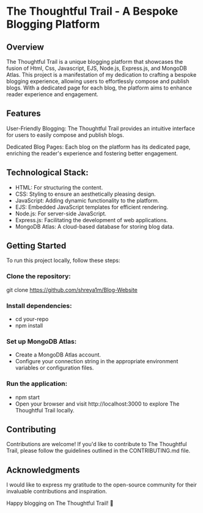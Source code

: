 # The Thoughtful Trail - A Bespoke Blogging Platform
## Overview
The Thoughtful Trail is a unique blogging platform that showcases the fusion of Html, Css, Javascript, EJS, Node.js, Express.js, and MongoDB Atlas. This project is a manifestation of my dedication to crafting a bespoke blogging experience, allowing users to effortlessly compose and publish blogs. With a dedicated page for each blog, the platform aims to enhance reader experience and engagement.

## Features
User-Friendly Blogging: The Thoughtful Trail provides an intuitive interface for users to easily compose and publish blogs.

Dedicated Blog Pages: Each blog on the platform has its dedicated page, enriching the reader's experience and fostering better engagement.

## Technological Stack:

- HTML: For structuring the content.
- CSS: Styling to ensure an aesthetically pleasing design.
- JavaScript: Adding dynamic functionality to the platform.
- EJS: Embedded JavaScript templates for efficient rendering.
- Node.js: For server-side JavaScript.
- Express.js: Facilitating the development of web applications.
- MongoDB Atlas: A cloud-based database for storing blog data.

## Getting Started
To run this project locally, follow these steps:

### Clone the repository:
git clone https://github.com/shreya1m/Blog-Website
### Install dependencies:

- cd your-repo
- npm install

### Set up MongoDB Atlas:

- Create a MongoDB Atlas account.
- Configure your connection string in the appropriate environment variables or configuration files.

### Run the application:

- npm start
- Open your browser and visit http://localhost:3000 to explore The Thoughtful Trail locally.

## Contributing
Contributions are welcome! If you'd like to contribute to The Thoughtful Trail, please follow the guidelines outlined in the CONTRIBUTING.md file.

## Acknowledgments
I would like to express my gratitude to the open-source community for their invaluable contributions and inspiration.

Happy blogging on The Thoughtful Trail! 🌟
